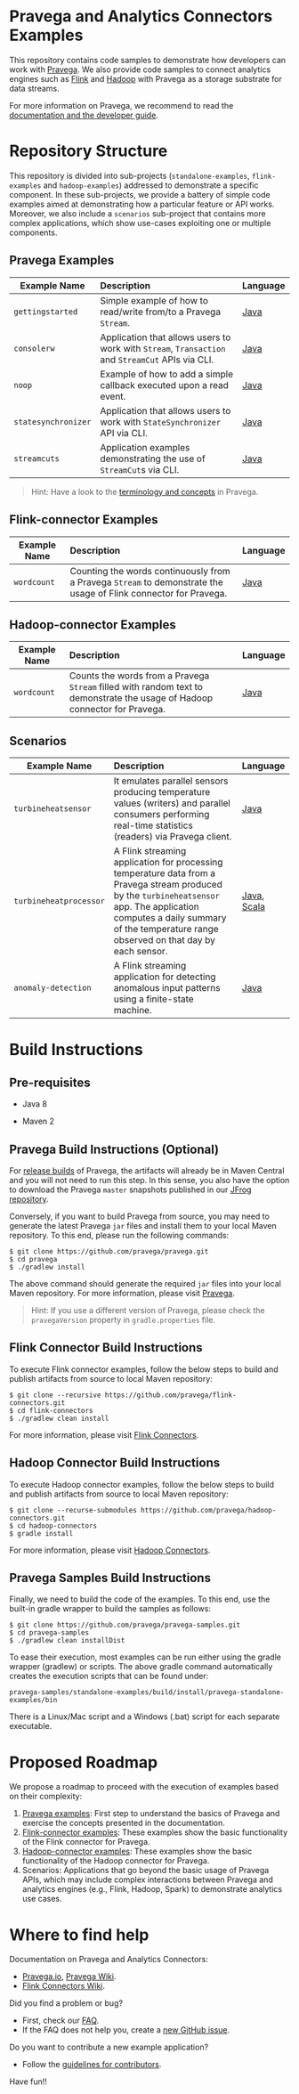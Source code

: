 # Pravega and Analytics Connectors Examples

This repository contains code samples to demonstrate how developers can work with 
[Pravega](http://pravega.io). We also provide code samples to connect analytics 
engines such as [Flink](https://flink.apache.org/) and
[Hadoop](http://hadoop.apache.org/) with Pravega as a storage substrate for data 
streams. 

For more information on Pravega, we recommend to read the [documentation and the
developer guide](http://pravega.io).

# Repository Structure

This repository is divided into sub-projects (`standalone-examples`, `flink-examples`
and `hadoop-examples`) addressed to demonstrate a specific component. In these sub-projects, 
we provide a battery of simple code examples aimed at demonstrating how a particular 
feature or API works. Moreover, we also include a `scenarios` sub-project that contains 
more complex applications, which show use-cases exploiting one or multiple components.

## Pravega Examples
| Example Name  | Description  | Language |
| ------------- |:-----| :-----|
| `gettingstarted` | Simple example of how to read/write from/to a Pravega `Stream`. | [Java](https://github.com/pravega/pravega-samples/tree/master/standalone-examples/src/main/java/io/pravega/example/gettingstarted)
| `consolerw` | Application that allows users to work with `Stream`, `Transaction` and `StreamCut` APIs via CLI. | [Java](https://github.com/pravega/pravega-samples/tree/master/standalone-examples/src/main/java/io/pravega/example/consolerw)
| `noop` | Example of how to add a simple callback executed upon a read event. | [Java](https://github.com/pravega/pravega-samples/tree/master/standalone-examples/src/main/java/io/pravega/example/noop)
| `statesynchronizer` | Application that allows users to work with `StateSynchronizer` API via CLI. | [Java](https://github.com/pravega/pravega-samples/tree/master/standalone-examples/src/main/java/io/pravega/example/statesynchronizer)
| `streamcuts` | Application examples demonstrating the use of `StreamCut`s via CLI. | [Java](https://github.com/pravega/pravega-samples/tree/master/standalone-examples/src/main/java/io/pravega/example/streamcuts) 

> Hint: Have a look to the [terminology and concepts](http://pravega.io/docs/latest/terminology/) in Pravega.

## Flink-connector Examples
| Example Name  | Description  | Language |
| ------------- |:-----| :-----|
| `wordcount` | Counting the words continuously from a Pravega `Stream` to demonstrate the usage of Flink connector for Pravega. | [Java](https://github.com/pravega/pravega-samples/tree/master/flink-examples/src/main/java/io/pravega/examples/flink/wordcount)

## Hadoop-connector Examples
| Example Name  | Description  | Language |
| ------------- |:-----| :-----|
| `wordcount` | Counts the words from a Pravega `Stream` filled with random text to demonstrate the usage of Hadoop connector for Pravega. | [Java](https://github.com/pravega/pravega-samples/tree/master/hadoop-examples/src/main/java/io/pravega/examples/hadoop)


## Scenarios
| Example Name   | Description  | Language |
| ------------- |:-----| :-----|
| `turbineheatsensor` | It emulates parallel sensors producing temperature values (writers) and parallel consumers performing real-time statistics (readers) via Pravega client. | [Java](https://github.com/pravega/pravega-samples/tree/master/standalone-examples/src/main/java/io/pravega/example/iot)
| `turbineheatprocessor` | A Flink streaming application for processing temperature data from a Pravega stream produced by the `turbineheatsensor` app. The application computes a daily summary of the temperature range observed on that day by each sensor. | [Java](https://github.com/pravega/pravega-samples/tree/master/flink-examples/src/main/java/io/pravega/examples/flink/iot), [Scala](https://github.com/pravega/pravega-samples/tree/master/flink-examples/src/main/scala/io/pravega/examples/flink/iot)
| `anomaly-detection` | A Flink streaming application for detecting anomalous input patterns using a finite-state machine. | [Java](https://github.com/pravega/pravega-samples/tree/master/anomaly-detection)


# Build Instructions

## Pre-requisites

* Java 8

* Maven 2

## Pravega Build Instructions (Optional)

For [release builds](https://github.com/pravega/pravega/releases) of Pravega, 
the artifacts will already be in Maven Central and you will not need to run this step. 
In this sense, you also have the option to download the Pravega `master` snapshots published 
in our [JFrog repository](https://oss.jfrog.org/artifactory/jfrog-dependencies/io/pravega/).

Conversely, if you want to build Pravega from source, you may need to generate the 
latest Pravega `jar` files and install them to your local Maven repository. To this end,
please run the following commands:

```
$ git clone https://github.com/pravega/pravega.git
$ cd pravega
$ ./gradlew install
```

The above command should generate the required `jar` files into your local Maven repository.
For more information, please visit [Pravega](https://github.com/pravega/pravega). 

> Hint: If you use a different version of Pravega, please check the `pravegaVersion` property 
in `gradle.properties` file.

## Flink Connector Build Instructions

To execute Flink connector examples, follow the below steps to build and publish artifacts from 
source to local Maven repository:

```
$ git clone --recursive https://github.com/pravega/flink-connectors.git
$ cd flink-connectors
$ ./gradlew clean install
```

For more information, please visit [Flink Connectors](https://github.com/pravega/flink-connectors). 

## Hadoop Connector Build Instructions

To execute Hadoop connector examples, follow the below steps to build and publish artifacts from 
source to local Maven repository:

```
$ git clone --recurse-submodules https://github.com/pravega/hadoop-connectors.git
$ cd hadoop-connectors
$ gradle install
```

For more information, please visit [Hadoop Connectors](https://github.com/pravega/hadoop-connectors). 

## Pravega Samples Build Instructions

Finally, we need to build the code of the examples. To this end, use the built-in gradle wrapper 
to build the samples as follows:

```
$ git clone https://github.com/pravega/pravega-samples.git
$ cd pravega-samples
$ ./gradlew clean installDist
```
To ease their execution, most examples can be run either using the gradle wrapper (gradlew) or 
scripts. The above gradle command automatically creates the execution scripts that can be found
under:

```
pravega-samples/standalone-examples/build/install/pravega-standalone-examples/bin
```

There is a Linux/Mac script and a Windows (.bat) script for each separate executable.

# Proposed Roadmap

We propose a roadmap to proceed with the execution of examples based on their complexity:
1. [Pravega examples](https://github.com/pravega/pravega-samples/tree/master/standalone-examples): 
First step to understand the basics of Pravega and exercise the concepts presented in the documentation. 
2. [Flink-connector examples](https://github.com/pravega/pravega-samples/tree/master/flink-examples): 
These examples show the basic functionality of the Flink connector for Pravega.
3. [Hadoop-connector examples](https://github.com/pravega/pravega-samples/tree/master/hadoop-examples): 
These examples show the basic functionality of the Hadoop connector for Pravega.
4. Scenarios: Applications that go beyond the basic usage of Pravega APIs, which may include complex interactions 
between Pravega and analytics engines (e.g., Flink, Hadoop, Spark) to demonstrate analytics use cases.

# Where to find help

Documentation on Pravega and Analytics Connectors:
* [Pravega.io](http://pravega.io/), [Pravega Wiki](https://github.com/pravega/pravega/wiki).
* [Flink Connectors Wiki](https://github.com/pravega/flink-connectors/wiki).

Did you find a problem or bug?
* First, check our [FAQ](http://pravega.io/docs/latest/faq/).
* If the FAQ does not help you, create a [new GitHub issue](https://github.com/pravega/pravega-samples/issues).

Do you want to contribute a new example application?
* Follow the [guidelines for contributors](https://github.com/pravega/pravega/wiki/Contributing).

Have fun!!





